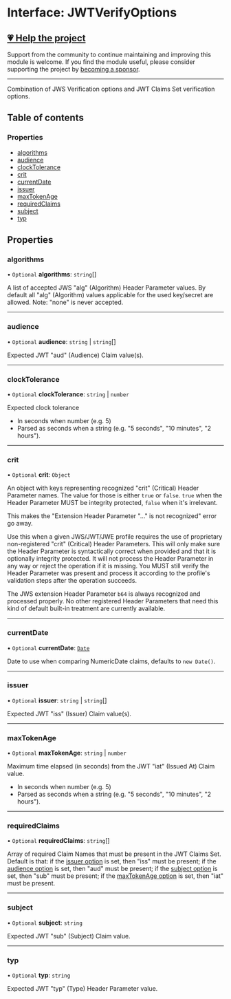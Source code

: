 # Interface: JWTVerifyOptions

## [💗 Help the project](https://github.com/sponsors/panva)

Support from the community to continue maintaining and improving this module is welcome. If you find the module useful, please consider supporting the project by [becoming a sponsor](https://github.com/sponsors/panva).

---

Combination of JWS Verification options and JWT Claims Set verification options.

## Table of contents

### Properties

- [algorithms](jwt_verify.JWTVerifyOptions.md#algorithms)
- [audience](jwt_verify.JWTVerifyOptions.md#audience)
- [clockTolerance](jwt_verify.JWTVerifyOptions.md#clocktolerance)
- [crit](jwt_verify.JWTVerifyOptions.md#crit)
- [currentDate](jwt_verify.JWTVerifyOptions.md#currentdate)
- [issuer](jwt_verify.JWTVerifyOptions.md#issuer)
- [maxTokenAge](jwt_verify.JWTVerifyOptions.md#maxtokenage)
- [requiredClaims](jwt_verify.JWTVerifyOptions.md#requiredclaims)
- [subject](jwt_verify.JWTVerifyOptions.md#subject)
- [typ](jwt_verify.JWTVerifyOptions.md#typ)

## Properties

### algorithms

• `Optional` **algorithms**: `string`[]

A list of accepted JWS "alg" (Algorithm) Header Parameter values. By default all "alg"
(Algorithm) values applicable for the used key/secret are allowed. Note: "none" is never
accepted.

___

### audience

• `Optional` **audience**: `string` \| `string`[]

Expected JWT "aud" (Audience) Claim value(s).

___

### clockTolerance

• `Optional` **clockTolerance**: `string` \| `number`

Expected clock tolerance

- In seconds when number (e.g. 5)
- Parsed as seconds when a string (e.g. "5 seconds", "10 minutes", "2 hours").

___

### crit

• `Optional` **crit**: `Object`

An object with keys representing recognized "crit" (Critical) Header Parameter names. The value
for those is either `true` or `false`. `true` when the Header Parameter MUST be integrity
protected, `false` when it's irrelevant.

This makes the "Extension Header Parameter "..." is not recognized" error go away.

Use this when a given JWS/JWT/JWE profile requires the use of proprietary non-registered "crit"
(Critical) Header Parameters. This will only make sure the Header Parameter is syntactically
correct when provided and that it is optionally integrity protected. It will not process the
Header Parameter in any way or reject the operation if it is missing. You MUST still verify the
Header Parameter was present and process it according to the profile's validation steps after
the operation succeeds.

The JWS extension Header Parameter `b64` is always recognized and processed properly. No other
registered Header Parameters that need this kind of default built-in treatment are currently
available.

___

### currentDate

• `Optional` **currentDate**: [`Date`]( https://developer.mozilla.org/docs/Web/JavaScript/Reference/Global_Objects/Date )

Date to use when comparing NumericDate claims, defaults to `new Date()`.

___

### issuer

• `Optional` **issuer**: `string` \| `string`[]

Expected JWT "iss" (Issuer) Claim value(s).

___

### maxTokenAge

• `Optional` **maxTokenAge**: `string` \| `number`

Maximum time elapsed (in seconds) from the JWT "iat" (Issued At) Claim value.

- In seconds when number (e.g. 5)
- Parsed as seconds when a string (e.g. "5 seconds", "10 minutes", "2 hours").

___

### requiredClaims

• `Optional` **requiredClaims**: `string`[]

Array of required Claim Names that must be present in the JWT Claims Set. Default is that: if
the [issuer option](types.JWTClaimVerificationOptions.md#issuer) is set, then "iss" must be present;
if the [audience option](types.JWTClaimVerificationOptions.md#audience) is set, then "aud" must be
present; if the [subject option](types.JWTClaimVerificationOptions.md#subject) is set, then "sub"
must be present; if the [maxTokenAge option](types.JWTClaimVerificationOptions.md#maxtokenage) is
set, then "iat" must be present.

___

### subject

• `Optional` **subject**: `string`

Expected JWT "sub" (Subject) Claim value.

___

### typ

• `Optional` **typ**: `string`

Expected JWT "typ" (Type) Header Parameter value.

